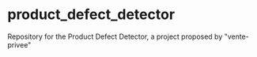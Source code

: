 # product_defect_detector
Repository for the Product Defect Detector, a project proposed by "vente-privee"

